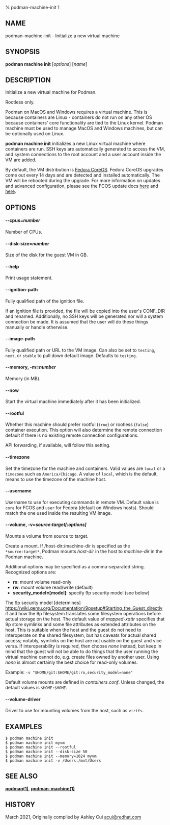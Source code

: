% podman-machine-init 1

## NAME
podman\-machine\-init - Initialize a new virtual machine

## SYNOPSIS
**podman machine init** [*options*] [*name*]

## DESCRIPTION

Initialize a new virtual machine for Podman.

Rootless only.

Podman on MacOS and Windows requires a virtual machine. This is because containers are Linux -
containers do not run on any other OS because containers' core functionality are
tied to the Linux kernel. Podman machine must be used to manage MacOS and Windows machines,
but can be optionally used on Linux.

**podman machine init** initializes a new Linux virtual machine where containers are run.
SSH keys are automatically generated to access the VM, and system connections to the root account
and a user account inside the VM are added.

By default, the VM distribution is [Fedora CoreOS](https://getfedora.org/en/coreos?stream=testing).
Fedora CoreOS upgrades come out every 14 days and are detected and installed automatically. The VM will be rebooted during the upgrade.
For more information on updates and advanced configuration, please see the FCOS update docs [here](https://docs.fedoraproject.org/en-US/fedora-coreos/auto-updates/) and [here](https://coreos.github.io/zincati/usage/updates-strategy/).

## OPTIONS

#### **--cpus**=*number*

Number of CPUs.

#### **--disk-size**=*number*

Size of the disk for the guest VM in GB.

#### **--help**

Print usage statement.

#### **--ignition-path**

Fully qualified path of the ignition file.

If an ignition file is provided, the file
will be copied into the user's CONF_DIR and renamed.  Additionally, no SSH keys will
be generated nor will a system connection be made.  It is assumed that the user will
do these things manually or handle otherwise.

#### **--image-path**

Fully qualified path or URL to the VM image.
Can also be set to `testing`, `next`, or `stable` to pull down default image.
Defaults to `testing`.

#### **--memory**, **-m**=*number*

Memory (in MB).

#### **--now**

Start the virtual machine immediately after it has been initialized.

#### **--rootful**

Whether this machine should prefer rootful (`true`) or rootless (`false`)
container execution. This option will also determine the remote connection default
if there is no existing remote connection configurations.

API forwarding, if available, will follow this setting.

#### **--timezone**

Set the timezone for the machine and containers.  Valid values are `local` or
a `timezone` such as `America/Chicago`.  A value of `local`, which is the default,
means to use the timezone of the machine host.

#### **--username**

Username to use for executing commands in remote VM. Default value is `core`
for FCOS and `user` for Fedora (default on Windows hosts). Should match the one
used inside the resulting VM image.

#### **--volume**, **-v**=*source:target[:options]*

Mounts a volume from source to target.

Create a mount. If /host-dir:/machine-dir is specified as the `*source:target*`,
Podman mounts _host-dir_ in the host to _machine-dir_ in the Podman machine.

Additional options may be specified as a comma-separated string. Recognized
options are:
* **ro**: mount volume read-only
* **rw**: mount volume read/write (default)
* **security_model=[model]**: specify 9p security model (see below)

The 9p security model [determines] https://wiki.qemu.org/Documentation/9psetup#Starting_the_Guest_directly
if and how the 9p filesystem translates some filesystem operations before
actual storage on the host. The
default value of *mapped-xattr* specifies that 9p store symlinks and some file
attributes as extended attributes on the host. This is suitable when the host
and the guest do not need to interoperate on the shared filesystem, but has
caveats for actual shared access; notably, symlinks on the host are not usable
on the guest and vice versa. If interoperability is required, then choose
*none* instead, but keep in mind that the guest will not be able to do things
that the user running the virtual machine cannot do, e.g. create files owned by
another user. Using *none* is almost certainly the best choice for read-only
volumes.

Example: `-v "$HOME/git:$HOME/git:ro,security_model=none"`

Default volume mounts are defined in *containers.conf*.  Unless changed, the default values
is `$HOME:$HOME`.

#### **--volume-driver**

Driver to use for mounting volumes from the host, such as `virtfs`.

## EXAMPLES

```
$ podman machine init
$ podman machine init myvm
$ podman machine init --rootful
$ podman machine init --disk-size 50
$ podman machine init --memory=1024 myvm
$ podman machine init -v /Users:/mnt/Users
```

## SEE ALSO
**[podman(1)](podman.1.md)**, **[podman-machine(1)](podman-machine.1.md)**

## HISTORY
March 2021, Originally compiled by Ashley Cui <acui@redhat.com>

